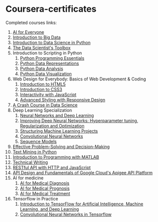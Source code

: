 # Coursera-certificates
Completed courses links:
1. [AI for Everyone](https://coursera.org/share/174dbf96be2a3c030419a6e4f7272823)
2. [Introduction to Big Data](https://coursera.org/share/48ed0962e88ba81b75eae356dbe2f4f8)
3. [Introduction to Data Science in Python](https://coursera.org/share/18e957edd61cde0fcd6de6680cf27d71)
4. [The Data Scientist's Toolbox](https://coursera.org/share/1cc91e3ce78b7d130a2d7ebca11cb879)
5. Introduction to Scripting in Python
      1. [Python Programming Essentials](https://coursera.org/share/78c03a6fd6421bd8ddcdcebd38584076)
      2. [Python Data Representations](https://coursera.org/share/d6a09add09fc9e1b96fe8496bba146db)
      3. [Python Data Analysis](https://www.coursera.org/account/accomplishments/verify/D52KW9C95LH9?utm_source=link&utm_campaign=copybutton_certificate)
      4. [Python Data Visualization](https://coursera.org/share/8ca948c39cfcecb37af087d5b556d3c6)
6. Web Design for Everybody: Basics of Web Development & Coding
      1. [Introduction to HTML5](https://www.coursera.org/account/accomplishments/verify/4MCRLZ3SX6BD?utm_source=link&utm_campaign=copybutton_certificate)
      2. [Introduction to CSS3](https://www.coursera.org/account/accomplishments/verify/F54XMVQS4MMQ?utm_source=link&utm_campaign=copybutton_certificate)
      3. [Interactivity with JavaScript](https://www.coursera.org/account/accomplishments/verify/P49U9AJE3MBM?utm_source=link&utm_campaign=copybutton_certificate)
      4. [Advanced Styling with Responsive Design](https://www.coursera.org/account/accomplishments/verify/HS7LQQLH6UAS?utm_source=link&utm_campaign=copybutton_certificate)
7. [A Crash Course in Data Science](https://www.coursera.org/account/accomplishments/verify/J5NLT2DUKV65?utm_source=link&utm_campaign=copybutton_certificate)
8. Deep Learning Specialization
      1. [Neural Networks and Deep Learning](https://www.coursera.org/account/accomplishments/verify/E8NV4UGT3FPD?utm_source=link&utm_campaign=copybutton_certificate)
      2. [Improving Deep Neural Networks: Hyperparameter tuning, Regularization and Optimization](https://www.coursera.org/account/accomplishments/verify/VWSXTE7QV463?utm_source=link&utm_campaign=copybutton_certificate)
      3. [Structuring Machine Learning Projects](https://www.coursera.org/account/accomplishments/verify/KGXCUWB8AN5H?utm_source=link&utm_campaign=copybutton_certificate)
      4. [Convolutional Neural Networks](https://www.coursera.org/account/accomplishments/verify/X88D9B2TPKU9?utm_source=link&utm_campaign=copybutton_certificate)
      5. [Sequence Models](https://www.coursera.org/account/accomplishments/verify/9DDJ8VKGAQ3Z?utm_source=link&utm_campaign=copybutton_certificate)
9. [Effective Problem-Solving and Decision-Making](https://www.coursera.org/account/accomplishments/verify/ZLDZA44GML2E?utm_source=link&utm_campaign=copybutton_certificate)
10. [Text Mining in Python](https://www.coursera.org/account/accomplishments/verify/YDXUQJWEBQ6P?utm_source=link&utm_campaign=copybutton_certificate)
11. [Introduction to Programming with MATLAB](https://www.coursera.org/account/accomplishments/verify/ZWQ3NUJEP7P6?utm_source=link&utm_campaign=copybutton_certificate)
12. [Technical Writing](https://www.coursera.org/account/accomplishments/verify/MCA5NA256U7N?utm_source=link&utm_campaign=copybutton_certificate)
13. [RESTful API with HTTP and JavaScript](https://www.coursera.org/account/accomplishments/verify/XYMJCKSA2VGH?utm_source=link&utm_campaign=copybutton_certificate)
14. [API Design and Fundamentals of Google Cloud's
Apigee API Platform](https://www.coursera.org/account/accomplishments/verify/9HFLRMRCS8DN?utm_source=link&utm_campaign=copybutton_certificate&utm_product=course)
15. AI for medicine
      1. [AI for Medical Diagnosis](https://coursera.org/share/bb05572f96c53dd3ad0cca8a6fab3f55)
      2. [AI for Medical Prognosis](https://coursera.org/share/5592db0ed025c39534df007f36318626)
      3. [AI for Medical Treatment]()
16. Tensorflow in Practice 
      1. [Introduction to TensorFlow for Artificial Intelligence, Machine Learning, and Deep Learning](https://coursera.org/share/236e6f7d933705c558dc649d0157097c)
      2. [Convolutional Neural Networks in Tensorflow](https://coursera.org/share/9dbdf696dc8119bc441b8df8ca38b955)
